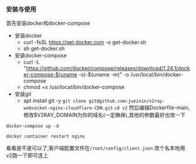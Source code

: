 ### 安装与使用
首先安装docker和docker-compose
- 安装docker
    - curl -fsSL https://get.docker.com -o get-docker.sh
    - sh get-docker.sh
- 安装docker-compose
    - curl -L "https://github.com/docker/compose/releases/download/1.24.1/docker-compose-$(uname -s)-$(uname -m)" -o /usr/local/bin/docker-compose
    - chmod +x /usr/local/bin/docker-compose
- 安装git
    - apt install git -y
`git clone git@github.com:jueinin/v2ray-websocket-nginx-cloudflare-CDN.git`
`cd v2`  然后编辑Dockerfile-main,修改$V2RAY_DOMAIN为你的域名(一定确保),其他的参数最好也改一下

`docker-compose up -d  `

`docker container restart nginx`

看看是不是可以了,客户端配置文件在`/root/config/client.json` 改个名本地用v2跑一下即可连上
